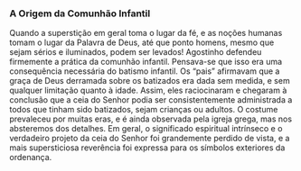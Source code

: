 ### A Origem da Comunhão Infantil 

Quando a superstição em geral toma o lugar da fé, e as noções humanas tomam o lugar da Palavra de Deus, até que ponto homens, mesmo que sejam sérios e iluminados, podem ser levados! Agostinho defendeu firmemente a prática da comunhão infantil. Pensava-se que isso era uma consequência necessária do batismo infantil. Os “pais” afirmavam que a graça de Deus derramada sobre os batizados era dada sem medida, e sem qualquer limitação quanto à idade. Assim, eles raciocinaram e chegaram à conclusão que a ceia do Senhor podia ser consistentemente administrada a todos que tinham sido batizados, sejam crianças ou adultos. O costume prevaleceu por muitas eras, e é ainda observada pela igreja grega, mas nos absteremos dos detalhes. Em geral, o significado espiritual intrínseco e o verdadeiro projeto da ceia do Senhor foi grandemente perdido de vista, e a mais supersticiosa reverência foi expressa para os símbolos exteriores da ordenança.